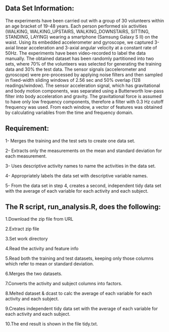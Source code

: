 ## Data Set Information:
The experiments have been carried out with a group of 30 volunteers within an age bracket of 19-48 years.
Each person performed six activities (WALKING, WALKING_UPSTAIRS, WALKING_DOWNSTAIRS, SITTING, STANDING, LAYING)
wearing a smartphone (Samsung Galaxy S II) on the waist. Using its embedded accelerometer and gyroscope, we captured 3-axial linear
acceleration and 3-axial angular velocity at a constant rate of 50Hz. The experiments have been video-recorded to label the data manually.
The obtained dataset has been randomly partitioned into two sets, where 70% of the volunteers was selected for generating the training 
data and 30% the test data.
The sensor signals (accelerometer and gyroscope) were pre-processed by applying noise filters and then sampled in fixed-width
sliding windows of 2.56 sec and 50% overlap (128 readings/window). The sensor acceleration signal, which has gravitational and
body motion components, was separated using a Butterworth low-pass filter into body acceleration and gravity. 
The gravitational force is assumed to have only low frequency components, therefore a filter with 0.3 Hz cutoff frequency was used.
From each window, a vector of features was obtained by calculating variables from the time and frequency domain.

## Requirement:
  1- Merges the training and the test sets to create one data set.
  
  2- Extracts only the measurements on the mean and standard deviation for each measurement.
  
  3- Uses descriptive activity names to name the activities in the data set.
  
  4- Appropriately labels the data set with descriptive variable names.
  
  5- From the data set in step 4, creates a second, independent tidy data set with the average of each variable for 
  each activity and each subject.
  
## The R script, run_analysis.R, does the following:
  1.Download the zip file from URL
  
  2.Extract zip file
  
  3.Set work directory 
  
  4.Read the activity and feature info
  
  5.Read both the training and test datasets, keeping only those columns which refer to mean or standard deviation.
  
  6.Merges the two datasets.
  
  7.Converts the activity and subject columns into factors.
  
  8.Melted dataset & dcast to calc the average of each variable for each activity and each subject.
  
  9.Creates independent tidy data set with the average of each variable for each activity and each subject.
  
  10.The end result is shown in the file tidy.txt.


